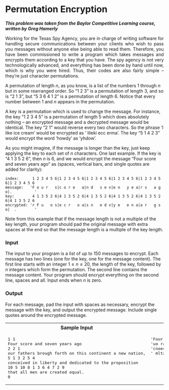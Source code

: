 # Permutation Encryption #

***This problem was taken from the Baylor Competitive Learning course, written by Greg Hamerly***

<p align="justify">
Working for the Texas Spy Agency, you are in charge of writing software for handling secure communications between your clients who wish to pass 
you messages without anyone else being able to read them. Therefore, you have been commissioned to write a program which takes messages and encrypts
them according to a key that you have. The spy agency is not very technologically advanced, and everything has been done by hand until now, which is 
why you were hired. Thus, their codes are also fairly simple – they’re just character permutations.

A permutation of length $n$, as you know, is a list of the numbers 1 through $n$ but in some rearranged order. So “1 2 3” is a permutation of length 3, 
and so is “2 1 3”, but “5 3 6 4 1 2” is a permutation of length 6. Notice that every number between 1 and $n$ appears in the permutation.

A key is a permutation which is used to change the message. For instance, the key “1 2 3 4 5” is a permutation of length 5 which does absolutely nothing
– an encrypted message and a decrypted message would be identical. The key “2 1” would reverse every two characters. So the phrase ‘I like ice cream’
would be encrypted as ‘ Iileki ecc erma’. The key “5 1 4 2 3” would encrypt the word ‘howdy’ as ‘yhdow’.

As you might imagine, if the message is longer than the key, just keep applying the key to each set of $n$ characters. One last example. If the key is
“4 1 3 5 2 6”, then $n$ is 6, and we would encrypt the message “Four score and seven years ago” as (spaces, vertical bars, and single quotes are added
for clarity):

```
index:      1 2 3 4 5 6|1 2 3 4 5 6|1 2 3 4 5 6|1 2 3 4 5 6|1 2 3 4 5 6|1 2 3 4 5 6
message:   'F o u r   s|c o r e   a|n d   s e v|e n   y e a|r s   a g o|.          '
key:        4 1 3 5 2 6|4 1 3 5 2 6|4 1 3 5 2 6|4 1 3 5 2 6|4 1 3 5 2 6|4 1 3 5 2 6
encrypted: 'r F u   o s|e c r   o a|s n   e d v|y e   e n a|a r   g s o|  .        '
```

Note from this example that if the message length is not a multiple of the key length, your program should pad the original message with extra spaces at
the end so that the message length is a multiple of the key length.

### Input ###
The input to your program is a list of up to 150 messages to encrypt. Each message has two lines (one for the key, one for the message content). The first
line starts with an integer $1 \le n \le 20$, the length of the key, followed by $n$ integers which form the permutation. The second line contains the
message content. Your program should encrypt everything on the second line, spaces and all. Input ends when $n$
is zero.

### Output ###
For each message, pad the input with spaces as necessary, encrypt the message with the key, and output the encrypted message. Include single quotes around
the encrypted message.

</p>

<table>
<tr>
<th>Sample Input</th>
<th>Sample Output</th>
</tr>
<tr>
<td valign="top">
<pre>
1 1
Four score and seven years ago
2 2 1
our fathers brough forth on this continent a new nation,
5 1 3 2 5 4
conceived in liberty and dedicated to the proposition
10 5 10 8 1 3 6 4 7 2 9
that all men are created equal.
0
</pre>
</td>
<td valign="top">
<pre>
'Four score and seven years ago'
'uo rafhtre srbuohgf rohto  nhtsic noitentna n wen taoi,n'
'cnoeciev di nilbreyt na dddeciaet dt ohtep orpsotiino  '
' mltaatlh rece ea nr luaeedqta   .      '
</pre>
</td>
</tr>
</table>
